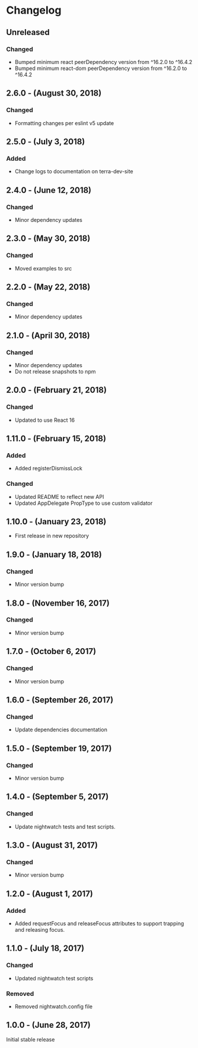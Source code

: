 Changelog
=========

Unreleased
----------
### Changed
* Bumped minimum react peerDependency version from ^16.2.0 to ^16.4.2
* Bumped minimum react-dom peerDependency version from ^16.2.0 to ^16.4.2

2.6.0 - (August 30, 2018)
------------------
### Changed
* Formatting changes per eslint v5 update

2.5.0 - (July 3, 2018)
------------------
### Added
* Change logs to documentation on terra-dev-site

2.4.0 - (June 12, 2018)
------------------
### Changed
* Minor dependency updates

2.3.0 - (May 30, 2018)
------------------
### Changed
* Moved examples to src

2.2.0 - (May 22, 2018)
------------------
### Changed
* Minor dependency updates

2.1.0 - (April 30, 2018)
------------------
### Changed
* Minor dependency updates
* Do not release snapshots to npm

2.0.0 - (February 21, 2018)
------------------
### Changed
* Updated to use React 16

1.11.0 - (February 15, 2018)
------------------
### Added
* Added registerDismissLock

### Changed
* Updated README to reflect new API
* Updated AppDelegate PropType to use custom validator

1.10.0 - (January 23, 2018)
------------------
* First release in new repository

1.9.0 - (January 18, 2018)
------------------
### Changed
* Minor version bump

1.8.0 - (November 16, 2017)
------------------
### Changed
* Minor version bump

1.7.0 - (October 6, 2017)
------------------
### Changed
* Minor version bump

1.6.0 - (September 26, 2017)
------------------
### Changed
* Update dependencies documentation

1.5.0 - (September 19, 2017)
------------------
### Changed
* Minor version bump

1.4.0 - (September 5, 2017)
------------------
### Changed
* Update nightwatch tests and test scripts.

1.3.0 - (August 31, 2017)
------------------
### Changed
* Minor version bump

1.2.0 - (August 1, 2017)
------------------
### Added
* Added requestFocus and releaseFocus attributes to support trapping and releasing focus.

1.1.0 - (July 18, 2017)
------------------
### Changed
* Updated nightwatch test scripts

### Removed
* Removed nightwatch.config file

1.0.0 - (June 28, 2017)
------------------
Initial stable release
